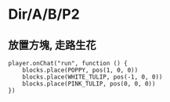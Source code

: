 # Dir/A/B/P2
## 放置方塊, 走路生花

```template
player.onChat("run", function () {
    blocks.place(POPPY, pos(1, 0, 0))
    blocks.place(WHITE_TULIP, pos(-1, 0, 0))
    blocks.place(PINK_TULIP, pos(0, 0, 0))
})
```